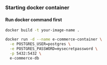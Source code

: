 ### Starting docker container

#### Run docker command first

```bash
docker build -t your-image-name .
```

```bash
docker run -d --name e-commerce-container \
  -e POSTGRES_USER=postgres \
  -e POSTGRES_PASSWORD=mysecretpassword \
  -p 5432:5432 \
  e-commerce-db
```
